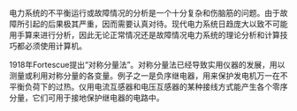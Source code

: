 电力系统的不平衡运行或故障情况的分析是一个十分复杂和伤脑筋的问题。由于故障所引起的后果极其严重，因而需要认真对待。现代电力系统日趋庞大以致不可能用手算来进行分析，因此无论正常情况还是故障情况电力系统的理论分析和计算技巧都必须使用计算机。

1918年Fortescue提出“对称分量法”。对称分量法已经导致实用仪器的发展，用以测量或利用对称分量的各变量。例子之一是负序继电器，用来保护发电机万一在不平衡负荷下的过热。仪用电流互感器和电压互感器的某种接线方式能产生各个零序分量，它们可用于接地保护继电器的电路中。
